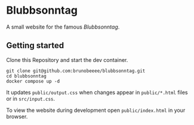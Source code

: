 # Blubbsonntag
A small website for the famous *Blubbsonntag*.

## Getting started
Clone this Repository and start the dev container.
```
git clone git@github.com:brunobeeee/blubbsonntag.git
cd blubbsonntag
docker compose up -d
```

It updates `public/output.css` when changes appear in `public/*.html` files or in `src/input.css`.

To view the website during development open `public/index.html` in your browser.
